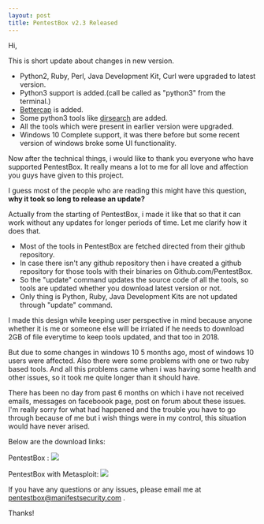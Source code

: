 ```yaml
---
layout: post
title: PentestBox v2.3 Released
---
```


Hi,

This is short update about changes in new version.

* Python2, Ruby, Perl, Java Development Kit, Curl were upgraded to latest version.
* Python3 support is added.(call be called as "python3" from the terminal.)
* [Bettercap](https://github.com/bettercap/bettercap) is added. 
* Some python3 tools like [dirsearch](https://github.com/maurosoria/dirsearch) are added.
* All the tools which were present in earlier version were upgraded. 
* Windows 10 Complete support, it was there before but some recent version of windows broke some UI functionality. 

Now after the technical things, i would like to thank you everyone who have supported PentestBox. It really means a lot to me for all love and affection you guys have given to this project.

I guess most of the people who are reading this might have this question, **why it took so long to release an update?**

Actually from the starting of PentestBox, i made it like that so that it can work without any updates for longer periods of time. Let me clarify how it does that.

* Most of the tools in PentestBox are fetched directed from their github repository. 
* In case there isn't any github repository then i have created a github repository for those tools with their binaries on Github.com/PentestBox.
* So the "update" command updates the source code of all the tools, so tools are updated whether you download latest version or not.
* Only thing is Python, Ruby, Java Development Kits are not updated through "update" command.

I made this design while keeping user perspective in mind because anyone whether it is me or someone else will be irriated if he needs to download 2GB of file everytime to keep tools updated, and that too in 2018. 

But due to some changes in windows 10 5 months ago, most of windows 10 users were affected. Also there were some problems with one or two ruby based tools. And all this problems came when i was having some health and other issues, so it took me quite longer than it should have. 

There has been no day from past 6 months on which i have not received emails, messages on faceboook page, post on forum about these issues. I'm really sorry for what had happened and the trouble you have to go through because of me but i wish things were in my control, this situation would have never arised. 


Below are the download links: 

PentestBox : [![](https://pentestbox.org/img/sf-download-button.png)](https://sourceforge.net/projects/pentestbox/files/PentestBox-2.3.exe/download)

PentestBox with Metasploit: [![](https://pentestbox.org/img/sf-download-button.png)](https://sourceforge.net/projects/pentestbox/files/PentestBox-with-metasploit-2.3.exe/download)

If you have any questions or any issues, please email me at pentestbox@manifestsecurity.com .

Thanks!

